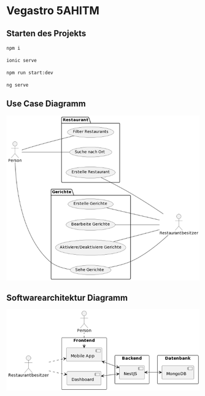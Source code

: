# Vegastro 5AHITM


## Starten des Projekts

```
npm i

ionic serve

npm run start:dev

ng serve
```





## Use Case Diagramm
![Use Case Diagramm](https://github.com/aZauner/ITP5AHITM_Vegastro/blob/main/Documents/usecase.png)


## Softwarearchitektur Diagramm
![Softwarearchitektur ](https://github.com/aZauner/ITP5AHITM_Vegastro/blob/main/Documents/softwarearchitektur.png)



